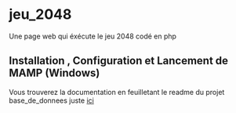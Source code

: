 # jeu_2048
Une page web qui éxécute le jeu 2048 codé en php

## Installation , Configuration et Lancement de MAMP (Windows)  
Vous trouverez la documentation en feuilletant le readme du projet base_de_donnees juste [ici](https://github.com/SowIbra24/base_de_donnees)